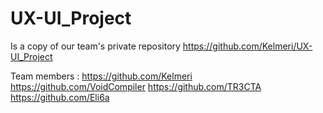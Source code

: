 # UX-UI_Project

Is a copy of our team's private repository https://github.com/Kelmeri/UX-UI_Project

Team members : 
https://github.com/Kelmeri
https://github.com/VoidCompiler
https://github.com/TR3CTA
https://github.com/Eli6a
